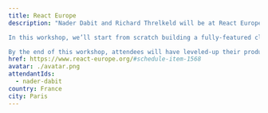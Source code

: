 ```yaml
---
title: React Europe
description: "Nader Dabit and Richard Threlkeld will be at React Europe hosting a workshop!

In this workshop, we’ll start from scratch building a fully-featured cloud-enabled React application implementing features like user sign-up & sign-in, a managed GraphQL API with user authorization & fine-grained access control, image storage, & we’ll host the app on AWS. We’ll also learn how to implement & interact with serverless functions.

By the end of this workshop, attendees will have leveled-up their productivity while leveraging their existing React knowledge & JavaScript skill set."
href: https://www.react-europe.org/#schedule-item-1568
avatar: ./avatar.png
attendantIds:
  - nader-dabit
country: France
city: Paris
---
```

